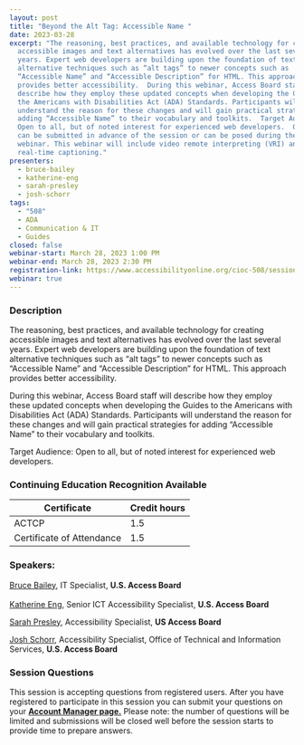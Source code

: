 ```yaml
---
layout: post
title: "Beyond the Alt Tag: Accessible Name "
date: 2023-03-28
excerpt: "The reasoning, best practices, and available technology for creating
  accessible images and text alternatives has evolved over the last several
  years. Expert web developers are building upon the foundation of text
  alternative techniques such as “alt tags” to newer concepts such as
  “Accessible Name” and “Accessible Description” for HTML. This approach
  provides better accessibility.  During this webinar, Access Board staff will
  describe how they employ these updated concepts when developing the Guides to
  the Americans with Disabilities Act (ADA) Standards. Participants will
  understand the reason for these changes and will gain practical strategies for
  adding “Accessible Name” to their vocabulary and toolkits.  Target Audience:
  Open to all, but of noted interest for experienced web developers.  Questions
  can be submitted in advance of the session or can be posed during the live
  webinar. This webinar will include video remote interpreting (VRI) and
  real-time captioning."
presenters:
  - bruce-bailey
  - katherine-eng
  - sarah-presley
  - josh-schorr
tags:
  - "508"
  - ADA
  - Communication & IT
  - Guides
closed: false
webinar-start: March 28, 2023 1:00 PM
webinar-end: March 28, 2023 2:30 PM
registration-link: https://www.accessibilityonline.org/cioc-508/session/?id=111045
webinar: true
---
```

### Description

The reasoning, best practices, and available technology for creating accessible images and text alternatives has evolved over the last several years. Expert web developers are building upon the foundation of text alternative techniques such as “alt tags” to newer concepts such as “Accessible Name” and “Accessible Description” for HTML. This approach provides better accessibility.

During this webinar, Access Board staff will describe how they employ these updated concepts when developing the Guides to the Americans with Disabilities Act (ADA) Standards. Participants will understand the reason for these changes and will gain practical strategies for adding “Accessible Name” to their vocabulary and toolkits.

Target Audience: Open to all, but of noted interest for experienced web developers.

### Continuing Education Recognition Available

| **Certificate**           | **Credit hours** |
| ------------------------- | ---------------- |
| ACTCP                     | 1.5              |
| Certificate of Attendance | 1.5              |

### Speakers:

[Bruce Bailey](https://www.accessibilityonline.org/speakers/speaker.aspx?id=10192&ret=Beyond%20the%20Alt%20Tag:%20Accessible%20Name%C2%A0), IT Specialist, **U.S. Access Board**\
\
[Katherine Eng](https://www.accessibilityonline.org/speakers/speaker.aspx?id=10512&ret=Beyond%20the%20Alt%20Tag:%20Accessible%20Name%C2%A0), Senior ICT Accessibility Specialist, **U.S. Access Board**

[Sarah Presley](https://www.accessibilityonline.org/speakers/speaker.aspx?id=10778&ret=Beyond%20the%20Alt%20Tag:%20Accessible%20Name%C2%A0), Accessibility Specialist, **US Access Board**

[Josh Schorr](https://www.accessibilityonline.org/speakers/speaker.aspx?id=10805&ret=Beyond%20the%20Alt%20Tag:%20Accessible%20Name%C2%A0), Accessibility Specialist, Office of Technical and Information Services, **U.S. Access Board**

### Session Questions

This session is accepting questions from registered users. After you have registered to participate in this session you can submit your questions on your **[Account Manager page.](https://www.accessibilityonline.org/cioc-508/accountManager/18899/session/110879#questions)** Please note: the number of questions will be limited and submissions will be closed well before the session starts to provide time to prepare answers.